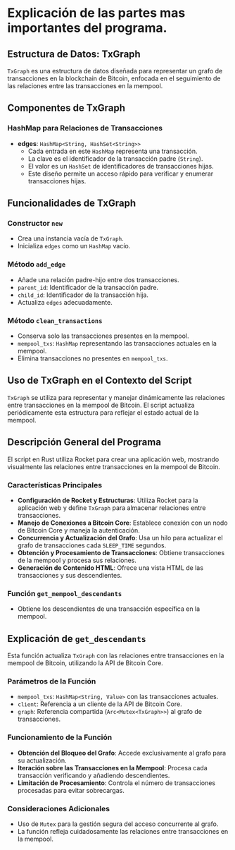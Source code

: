 # Explicación de las partes mas importantes del programa. 



## Estructura de Datos: TxGraph

`TxGraph` es una estructura de datos diseñada para representar un grafo de transacciones en la blockchain de Bitcoin, enfocada en el seguimiento de las relaciones entre las transacciones en la mempool.

## Componentes de TxGraph

### HashMap para Relaciones de Transacciones

- **edges**: `HashMap<String, HashSet<String>>`
  - Cada entrada en este `HashMap` representa una transacción.
  - La clave es el identificador de la transacción padre (`String`).
  - El valor es un `HashSet` de identificadores de transacciones hijas.
  - Este diseño permite un acceso rápido para verificar y enumerar transacciones hijas.

## Funcionalidades de TxGraph

### Constructor `new`

- Crea una instancia vacía de `TxGraph`.
- Inicializa `edges` como un `HashMap` vacío.

### Método `add_edge`

- Añade una relación padre-hijo entre dos transacciones.
- `parent_id`: Identificador de la transacción padre.
- `child_id`: Identificador de la transacción hija.
- Actualiza `edges` adecuadamente.

### Método `clean_transactions`

- Conserva solo las transacciones presentes en la mempool.
- `mempool_txs`: `HashMap` representando las transacciones actuales en la mempool.
- Elimina transacciones no presentes en `mempool_txs`.

## Uso de TxGraph en el Contexto del Script

`TxGraph` se utiliza para representar y manejar dinámicamente las relaciones entre transacciones en la mempool de Bitcoin. El script actualiza periódicamente esta estructura para reflejar el estado actual de la mempool.



## Descripción General del Programa

El script en Rust utiliza Rocket para crear una aplicación web, mostrando visualmente las relaciones entre transacciones en la mempool de Bitcoin.

### Características Principales

- **Configuración de Rocket y Estructuras**: Utiliza Rocket para la aplicación web y define `TxGraph` para almacenar relaciones entre transacciones.
- **Manejo de Conexiones a Bitcoin Core**: Establece conexión con un nodo de Bitcoin Core y maneja la autenticación.
- **Concurrencia y Actualización del Grafo**: Usa un hilo para actualizar el grafo de transacciones cada `SLEEP_TIME` segundos.
- **Obtención y Procesamiento de Transacciones**: Obtiene transacciones de la mempool y procesa sus relaciones.
- **Generación de Contenido HTML**: Ofrece una vista HTML de las transacciones y sus descendientes.

### Función `get_mempool_descendants`

- Obtiene los descendientes de una transacción específica en la mempool.



## Explicación de `get_descendants`

Esta función actualiza `TxGraph` con las relaciones entre transacciones en la mempool de Bitcoin, utilizando la API de Bitcoin Core.

### Parámetros de la Función

- `mempool_txs`: `HashMap<String, Value>` con las transacciones actuales.
- `client`: Referencia a un cliente de la API de Bitcoin Core.
- `graph`: Referencia compartida (`Arc<Mutex<TxGraph>>`) al grafo de transacciones.

### Funcionamiento de la Función

- **Obtención del Bloqueo del Grafo**: Accede exclusivamente al grafo para su actualización.
- **Iteración sobre las Transacciones en la Mempool**: Procesa cada transacción verificando y añadiendo descendientes.
- **Limitación de Procesamiento**: Controla el número de transacciones procesadas para evitar sobrecargas.

### Consideraciones Adicionales

- Uso de `Mutex` para la gestión segura del acceso concurrente al grafo.
- La función refleja cuidadosamente las relaciones entre transacciones en la mempool.
